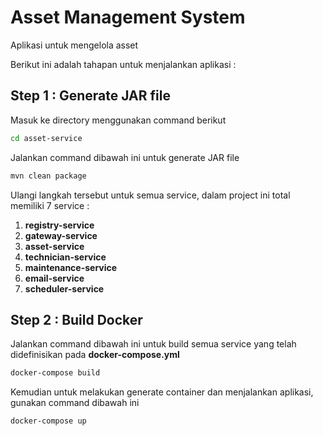 # Asset Management System

Aplikasi untuk mengelola asset

Berikut ini adalah tahapan untuk menjalankan aplikasi :

## Step 1 : Generate JAR file

Masuk ke directory menggunakan command berikut

```bash
cd asset-service
```

Jalankan command dibawah ini untuk generate JAR file

```bash
mvn clean package
```
Ulangi langkah tersebut untuk semua service, dalam project ini total memiliki 7 service :

1. **registry-service**
2. **gateway-service**
3. **asset-service**
4. **technician-service**
5. **maintenance-service**
6. **email-service**
7. **scheduler-service**

## Step 2 : Build Docker

Jalankan command dibawah ini untuk build semua service yang telah didefinisikan pada **docker-compose.yml**

```bash
docker-compose build
```
Kemudian untuk melakukan generate container dan menjalankan aplikasi, gunakan command dibawah ini

```bash
docker-compose up